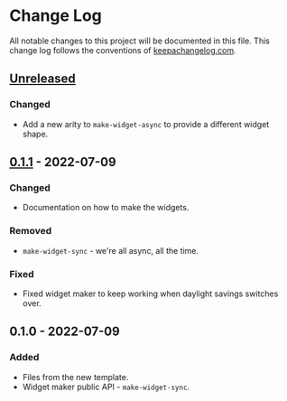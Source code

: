 # Change Log
All notable changes to this project will be documented in this file. This change log follows the conventions of [keepachangelog.com](http://keepachangelog.com/).

## [Unreleased]
### Changed
- Add a new arity to `make-widget-async` to provide a different widget shape.

## [0.1.1] - 2022-07-09
### Changed
- Documentation on how to make the widgets.

### Removed
- `make-widget-sync` - we're all async, all the time.

### Fixed
- Fixed widget maker to keep working when daylight savings switches over.

## 0.1.0 - 2022-07-09
### Added
- Files from the new template.
- Widget maker public API - `make-widget-sync`.

[Unreleased]: https://github.com/your-name/webserver-framework/compare/0.1.1...HEAD
[0.1.1]: https://github.com/your-name/webserver-framework/compare/0.1.0...0.1.1
